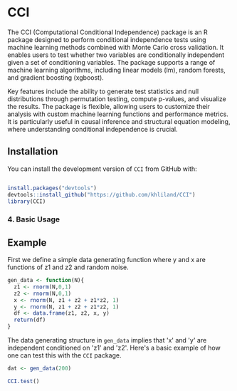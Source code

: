 # CCI
The CCI (Computational Conditional Independence) package is an R package designed to perform conditional independence tests using machine learning methods combined with Monte Carlo cross validation. It enables users to test whether two variables are conditionally independent given a set of conditioning variables. The package supports a range of machine learning algorithms, including linear models (lm), random forests, and gradient boosting (xgboost). 

Key features include the ability to generate test statistics and null distributions through permutation testing, compute p-values, and visualize the results. The package is flexible, allowing users to customize their analysis with custom machine learning functions and performance metrics. It is particularly useful in causal inference and structural equation modeling, where understanding conditional independence is crucial.

 
## Installation

You can install the development version of `CCI` from GitHub with:

```r

install.packages("devtools") 
devtools::install_github("https://github.com/khliland/CCI")
library(CCI)
```

### 4. Basic Usage

## Example
First we define a simple data generating function where y and x are functions of z1 and z2 and random noise.  
```r
gen_data <- function(N){
  z1 <- rnorm(N,0,1)
  z2 <- rnorm(N,0,1)
  x <- rnorm(N, z1 + z2 + z1*z2, 1)
  y <- rnorm(N, z1 + z2 + z1*z2, 1)
  df <- data.frame(z1, z2, x, y)
  return(df)
}
```
The data generating structure in `gen_data` implies that 'x' and 'y' are independent conditioned on 'z1' and 'z2'. Here's a basic example of how one can test this with the `CCI` package.

```r
dat <- gen_data(200)

CCI.test()
```
